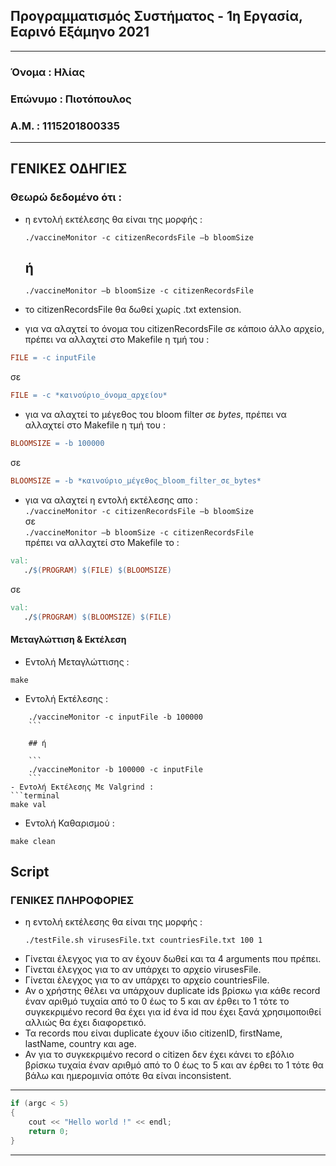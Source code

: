 ## **Προγραμματισμός Συστήματος - 1η Εργασία, Εαρινό Εξάμηνο 2021**
---
### **Όνομα :   Ηλίας**
### **Επώνυμο : Πιοτόπουλος**
### **Α.Μ. :    1115201800335**

---

## **ΓΕΝΙΚΕΣ ΟΔΗΓΙΕΣ**
### Θεωρώ δεδομένο ότι :
- η εντολή εκτέλεσης θα είναι της μορφής :     
    ```
    ./vaccineMonitor -c citizenRecordsFile –b bloomSize   
    ```

    ## ή 

    ```
    ./vaccineMonitor –b bloomSize -c citizenRecordsFile  
    ```

- το citizenRecordsFile θα δωθεί χωρίς .txt extension.  
- για να αλαχτεί το όνομα του citizenRecordsFile σε κάποιο άλλο αρχείο, πρέπει να αλλαχτεί στο Makefile η τμή του :   
```Makefile
FILE = -c inputFile
```   
σε  
```Makefile
FILE = -c *καινούριο_όνομα_αρχείου*
```  
- για να αλαχτεί το μέγεθος του bloom filter σε *bytes*, πρέπει να αλλαχτεί στο Makefile η τμή του :      
```Makefile
BLOOMSIZE = -b 100000
```  
 σε   
```Makefile
BLOOMSIZE = -b *καινούριο_μέγεθος_bloom_filter_σε_bytes*
```
 - για να αλαχτεί η εντολή εκτέλεσης απο :  
 ```./vaccineMonitor -c citizenRecordsFile –b bloomSize```  
 σε  
 ```./vaccineMonitor –b bloomSize -c citizenRecordsFile```  
 πρέπει να αλλαχτεί στο Makefile το :  
 ```Makefile
 val: 
	./$(PROGRAM) $(FILE) $(BLOOMSIZE)
```
σε
 ```Makefile
 val: 
    ./$(PROGRAM) $(BLOOMSIZE) $(FILE)
 ```

#### **Μεταγλώττιση & Εκτέλεση**
- Eντολή Μεταγλώττισης :
```terminal
make
```
- Εντολή Εκτέλεσης :
```
    ./vaccineMonitor -c inputFile -b 100000   
    ```

    ## ή 

    ```
    ./vaccineMonitor -b 100000 -c inputFile  
    ```
- Εντολή Εκτέλεσης Με Valgrind :
```terminal
make val
```
- Εντολή Καθαρισμού :
```terminal
make clean
```

## **Script**
### ΓΕΝΙΚΕΣ ΠΛΗΡΟΦΟΡΙΕΣ
- η εντολή εκτέλεσης θα είναι της μορφής :   
  ``` 
  ./testFile.sh virusesFile.txt countriesFile.txt 100 1  
  ```
- Γίνεται έλεγχος για το αν έχουν δωθεί και τα 4 arguments που πρέπει.  
- Γίνεται έλεγχος για το αν υπάρχει το αρχείο virusesFile.  
- Γίνεται έλεγχος για το αν υπάρχει το αρχείο countriesFile.  
- Αν ο χρήστης θέλει να υπάρχουν duplicate ids βρίσκω για κάθε record έναν αριθμό τυχαία από το 0 έως το 5 και αν έρθει το 1 τότε το συγκεκριμένο record θα έχει για id ένα id που έχει ξανά χρησιμοποιθεί αλλιώς θα έχει διαφορετικό.  
- Τα records που είναι duplicate έχουν ίδιο citizenID, firstName, lastName, country και age.    
- Αν για το συγκεκριμένο record ο citizen δεν έχει κάνει το εβόλιο βρίσκω τυχαία έναν αριθμό από το 0 έως το 5 και αν έρθει το 1 τότε θα βάλω και ημερομινία οπότε θα είναι inconsistent.


---
```c++
if (argc < 5)
{
    cout << "Hello world !" << endl;
    return 0;
}
```
---
